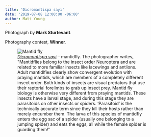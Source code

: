 ```yaml
---
title: 'Dicromantispa sayi'
date: '2019-07-08 12:00:00 -06:00'
author: Matt Young
---
```

Photograph by **Mark Sturtevant**.

Photography contest, **Winner**.

<figure>
<img src="/PT/uploads/2019/Sturtevant.MantidFly.jpg" alt="Mantid fly"/>
<figcaption>
<a href="https://bugguide.net/node/view/71736"><i>Dicromantispa sayi</i></a> &ndash; mantidfly. The photographer writes, "Mantidflies belong to the insect order Neuroptera and are related to more familiar insects like lacewings and antlions. Adult mantidlfies clearly show convergent evolution with praying mantids, which are members of a completely different insect order. Both kinds of insects are visual predators that use their raptorial forelimbs to grab up insect prey. Mantid fly biology is otherwise very different from praying mantids. These insects have a larval stage, and during this stage they are parasitoids on other insects or spiders. ‘Parasitoid’ is the technically accurate term since they kill their hosts rather than merely encumber them. The larva of this species of mantidfly enters the egg sac of a spider (usually one belonging to a jumping spider) and eats the eggs, all while the female spider is guarding them!"</figcaption> 
</figure>
